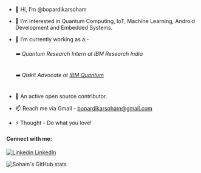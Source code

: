 - 👋 Hi, I’m @bopardikarsoham
- 👀 I’m interested in Quantum Computing, IoT, Machine Learning, Android Development and Embedded Systems.
- 🌱 I’m currently working as a:-

  ###### :arrow_right: Quantum Research Intern at IBM Research India
  
  ###### :arrow_right: Qiskit Advocate at [IBM Quantum](https://qiskit.org/advocates/)
  
- 💞️ An active open source contributor.
- 📫 Reach me via Gmail - bopardikarsoham@gmail.com
- ⚡ Thought - Do what you love!

#### Connect with me:

[![Linkedin](https://i.stack.imgur.com/gVE0j.png) LinkedIn](https://www.linkedin.com/in/sohamb172/)
&nbsp;


![Soham's GitHub stats](https://github-readme-stats.vercel.app/api?username=bopardikarsoham&show_icons=true&theme=black)

<!---
bopardikarsoham/bopardikarsoham is a ✨ special ✨ repository because its `README.md` (this file) appears on your GitHub profile.
You can click the Preview link to take a look at your changes.
--->
